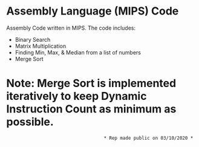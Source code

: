 # Assembly Language (MIPS) Code
Assembly Code written in MIPS.
The code includes:
- Binary Search
- Matrix Multiplication
- Finding Min, Max, & Median from a list of numbers
- Merge Sort

# Note: Merge Sort is implemented iteratively to keep Dynamic Instruction Count as minimum as possible.

                                        * Rep made public on 03/10/2020 *
